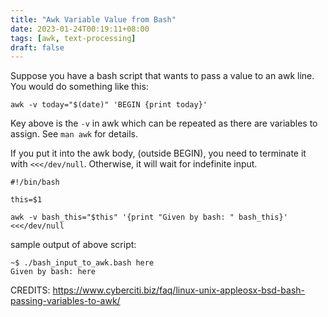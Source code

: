 ```yaml
---
title: "Awk Variable Value from Bash"
date: 2023-01-24T00:19:11+08:00
tags: [awk, text-processing]
draft: false
---
```


Suppose you have a bash script that wants to pass a value to an awk line.
You would do something like this:

```
awk -v today="$(date)" 'BEGIN {print today}'
```

Key above is the `-v` in awk which can be repeated as there are variables to assign. See `man awk` for details.


If you put it into the awk body, (outside BEGIN), you need to terminate it with `<<</dev/null`. Otherwise, it will wait for indefinite input.

```
#!/bin/bash

this=$1

awk -v bash_this="$this" '{print "Given by bash: " bash_this}' <<</dev/null
```

sample output of above script:
```
~$ ./bash_input_to_awk.bash here
Given by bash: here
```

CREDITS: https://www.cyberciti.biz/faq/linux-unix-appleosx-bsd-bash-passing-variables-to-awk/

